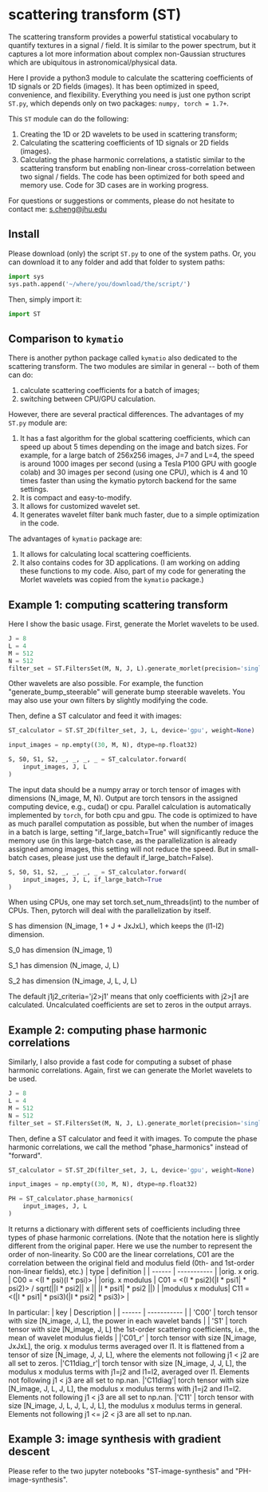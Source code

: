 # scattering transform (ST)

The scattering transform provides a powerful statistical vocabulary to quantify textures in a signal / field. It is similar to the power spectrum, but it captures a lot more information about complex non-Gaussian structures which are ubiquitous in astronomical/physical data.

Here I provide a python3 module to calculate the scattering coefficients of 1D signals or 2D fields (images). It has been optimized in speed, convenience, and flexibility. Everything you need is just one python script `ST.py`, which depends only on two packages: `numpy, torch = 1.7+`. 

This `ST` module can do the following:
1. Creating the 1D or 2D wavelets to be used in scattering transform;
2. Calculating the scattering coefficients of 1D signals or 2D fields (images).
3. Calculating the phase harmonic correlations, a statistic similar to the scattering transform but enabling non-linear cross-correlation between two signal / fields.
The code has been optimized for both speed and memory use. Code for 3D cases are in working progress.

For questions or suggestions or comments, please do not hesitate to contact me: s.cheng@jhu.edu

## Install
Please download (only) the script `ST.py` to one of the system paths. Or, you can download it to any folder and add that folder to system paths: 
```python
import sys
sys.path.append('~/where/you/download/the/script/')
``` 
Then, simply import it:
```python
import ST
```

## Comparison to `kymatio`

There is another python package called `kymatio` also dedicated to the scattering transform. The two modules are similar in general -- both of them can do:
1. calculate scattering coefficients for a batch of images;
2. switching between CPU/GPU calculation.

However, there are several practical differences. The advantages of my `ST.py` module are:
1. It has a fast algorithm for the global scattering coefficients, which can speed up about 5 times depending on the image and batch sizes. For example, for a large batch of 256x256 images, J=7 and L=4, the speed is around 1000 images per second (using a Tesla P100 GPU with google colab) and 30 images per second (using one CPU), which is 4 and 10 times faster than using the kymatio pytorch backend for the same settings.
2. It is compact and easy-to-modify.
3. It allows for customized wavelet set.
4. It generates wavelet filter bank much faster, due to a simple optimization in the code.

The advantages of `kymatio` package are:
1. It allows for calculating local scattering coefficients.
2. It also contains codes for 3D applications.
(I am working on adding these functions to my code. Also, part of my code for generating the Morlet wavelets was copied from the `kymatio` package.)

## Example 1: computing scattering transform

Here I show the basic usage. First, generate the Morlet wavelets to be used.
```python
J = 8
L = 4
M = 512
N = 512
filter_set = ST.FiltersSet(M, N, J, L).generate_morlet(precision='single')
```
Other wavelets are also possible. For example, the function "generate_bump_steerable" will generate bump steerable wavelets. You may also use your own filters by slightly modifying the code.

Then, define a ST calculator and feed it with images:
```python
ST_calculator = ST.ST_2D(filter_set, J, L, device='gpu', weight=None)

input_images = np.empty((30, M, N), dtype=np.float32)

S, S0, S1, S2, _, _, _, _ = ST_calculator.forward(
    input_images, J, L
)
```

The input data should be a numpy array or torch tensor of images with dimensions (N_image, M, N). Output are torch tensors in the assigned computing device, e.g., cuda() or cpu. Parallel calculation is automatically implemented by `torch`, for both cpu and gpu. The code is optimized to have as much parallel computation as possible, but when the number of images in a batch is large, setting "if_large_batch=True" will significantly reduce the memory use (in this large-batch case, as the parallelization is already assigned among images, this setting will not reduce the speed. But in small-batch cases, please just use the default if_large_batch=False).
```python
S, S0, S1, S2, _, _, _, _ = ST_calculator.forward(
    input_images, J, L, if_large_batch=True
)
```

When using CPUs, one may set torch.set_num_threads(int) to the number of CPUs. Then, pytorch will deal with the parallelization by itself.

S has dimension (N_image, 1 + J + JxJxL), which keeps the (l1-l2) dimension.

S_0 has dimension (N_image, 1)

S_1 has dimension (N_image, J, L)

S_2 has dimension (N_image, J, L, J, L)

The default j1j2_criteria='j2>j1' means that only coefficients with j2>j1 are calculated. Uncalculated
coefficients are set to zeros in the output arrays.


## Example 2: computing phase harmonic correlations

Similarly, I also provide a fast code for computing a subset of phase harmonic correlations. Again, first we can generate the Morlet wavelets to be used.
```python
J = 8
L = 4
M = 512
N = 512
filter_set = ST.FiltersSet(M, N, J, L).generate_morlet(precision='single')
```
Then, define a ST calculator and feed it with images. To compute the phase harmonic correlations, we call the method "phase_harmonics" instead of "forward".
```python
ST_calculator = ST.ST_2D(filter_set, J, L, device='gpu', weight=None)

input_images = np.empty((30, M, N), dtype=np.float32)

PH = ST_calculator.phase_harmonics(
    input_images, J, L
)
```

It returns a dictionary with different sets of coefficients including three types of phase harmonic correlations. (Note that the notation here is slightly different from the original paper. Here we use the number to represent the order of non-linearity. So C00 are the linear correlations, C01 are the correlation between the original field and modulus field (0th- and 1st-order non-linear fields), etc.)
| type    | definition |
| ------  | ----------- |
|orig. x orig.    |   C00 = <(I * psi)(I * psi)>  |
|orig. x modulus  |   C01 = <(I * psi2)(\|I * psi1\| * psi2)> / sqrt(\|\|I * psi2\|\| x \|\| \|I * psi1\| * psi2 \|\|)  |
|modulus x modulus|  C11 = <(|I * psi1| * psi3)(|I * psi2| * psi3)>   |


In particular:
| key    | Description |
| ------ | ----------- |
| 'C00'  | torch tensor with size [N_image, J, L], the power in each wavelet bands      |
| 'S1'   | torch tensor with size [N_image, J, L] the 1st-order scattering coefficients, i.e., the mean of wavelet modulus fields        |
|'C01_r' | torch tensor with size [N_image, JxJxL], the orig. x modulus terms averaged over l1. It is flattened from a tensor of size [N_image, J, J, L], where the elements not following j1 < j2 are all set to zeros.
|'C11diag_r'| torch tensor with size [N_image, J, J, L], the modulus x modulus terms with j1=j2 and l1=l2, averaged over l1. Elements not following j1 < j3 are all set to np.nan.
|'C11diag'| torch tensor with size [N_image, J, L, J, L], the modulus x modulus terms with j1=j2 and l1=l2. Elements not following j1 < j3 are all set to np.nan.
|'C11' | torch tensor with size [N_image, J, L, J, L, J, L], the modulus x modulus terms in general. Elements not following j1 <= j2 < j3 are all set to np.nan.


## Example 3: image synthesis with gradient descent

Please refer to the two jupyter notebooks "ST-image-synthesis" and "PH-image-synthesis".
